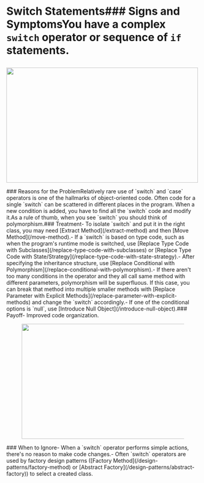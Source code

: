 # Switch Statements### Signs and SymptomsYou have a complex `switch` operator or sequence of `if` statements.<figure class="image">

<img
src="https://refactoring.guru/images/refactoring/content/smells/switch-statements-01.png?id=1c5a538d451c3d2b2e43d0d4f53b994b"
srcset="https://refactoring.guru/images/refactoring/content/smells/switch-statements-01-2x.png?id=da7f9cad4c4bb8bf5d6910aba08680be 2x"
width="500" height="300" />
</figure>### Reasons for the ProblemRelatively rare use of `switch` and `case` operators is one of the
hallmarks of object-oriented code. Often code for a single `switch` can
be scattered in different places in the program. When a new condition is
added, you have to find all the `switch` code and modify it.As a rule of thumb, when you see `switch` you should think of
polymorphism.### Treatment- To isolate `switch` and put it in the right class, you may need
    [Extract Method](/extract-method) and then [Move
    Method](/move-method).- If a `switch` is based on type code, such as when the program's
    runtime mode is switched, use [Replace Type Code with
    Subclasses](/replace-type-code-with-subclasses) or [Replace Type
    Code with State/Strategy](/replace-type-code-with-state-strategy).- After specifying the inheritance structure, use [Replace Conditional
    with Polymorphism](/replace-conditional-with-polymorphism).- If there aren't too many conditions in the operator and they all
    call same method with different parameters, polymorphism will be
    superfluous. If this case, you can break that method into multiple
    smaller methods with [Replace Parameter with Explicit
    Methods](/replace-parameter-with-explicit-methods) and change the
    `switch` accordingly.- If one of the conditional options is `null`, use [Introduce Null
    Object](/introduce-null-object).### Payoff- Improved code organization.<figure class="image">
<img
src="https://refactoring.guru/images/refactoring/content/smells/switch-statements-02.png?id=29ec9ad9c6d760d2b940a68a1d23c4be"
srcset="https://refactoring.guru/images/refactoring/content/smells/switch-statements-02-2x.png?id=b7c9163ebe366c956f1aa64c4b3312e4 2x"
loading="lazy" width="500" height="300" />
</figure>### When to Ignore- When a `switch` operator performs simple actions, there's no reason
    to make code changes.- Often `switch` operators are used by factory design patterns
    ([Factory Method](/design-patterns/factory-method) or [Abstract
    Factory](/design-patterns/abstract-factory)) to select a created
    class.

